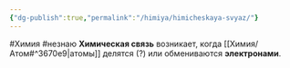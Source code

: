 ```yaml
---
{"dg-publish":true,"permalink":"/himiya/himicheskaya-svyaz/"}
---
```


#Химия #незнаю 
**Химическая связь** возникает, когда [[Химия/Атом#^3670e9\|атомы]] делятся (?) или обмениваются **электронами**.
